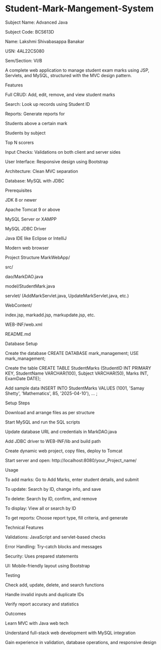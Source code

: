 # Student-Mark-Mangement-System

Subject Name: Advanced Java

Subject Code: BCS613D

Name: Lakshmi Shivabasappa Banakar

USN: 4AL22CS080

Sem/Section: VI/B


A complete web application to manage student exam marks using JSP, Servlets, and MySQL, structured with the MVC design pattern.

Features

Full CRUD: Add, edit, remove, and view student marks

Search: Look up records using Student ID

Reports: Generate reports for

Students above a certain mark

Students by subject

Top N scorers

Input Checks: Validations on both client and server sides

User Interface: Responsive design using Bootstrap

Architecture: Clean MVC separation

Database: MySQL with JDBC

Prerequisites

JDK 8 or newer

Apache Tomcat 9 or above

MySQL Server or XAMPP

MySQL JDBC Driver

Java IDE like Eclipse or IntelliJ

Modern web browser

Project Structure
MarkWebApp/

src/

dao/MarkDAO.java

model/StudentMark.java

servlet/ (AddMarkServlet.java, UpdateMarkServlet.java, etc.)

WebContent/

index.jsp, markadd.jsp, markupdate.jsp, etc.

WEB-INF/web.xml

README.md

Database Setup

Create the database
CREATE DATABASE mark_management;
USE mark_management;

Create the table
CREATE TABLE StudentMarks (StudentID INT PRIMARY KEY, StudentName VARCHAR(100), Subject VARCHAR(50), Marks INT, ExamDate DATE);

Add sample data
INSERT INTO StudentMarks VALUES (1001, 'Samay Shetty', 'Mathematics', 85, '2025-04-10'), ... ;

Setup Steps

Download and arrange files as per structure

Start MySQL and run the SQL scripts

Update database URL and credentials in MarkDAO.java

Add JDBC driver to WEB-INF/lib and build path

Create dynamic web project, copy files, deploy to Tomcat

Start server and open: http://localhost:8080/your_Project_name/

Usage

To add marks: Go to Add Marks, enter student details, and submit

To update: Search by ID, change info, and save

To delete: Search by ID, confirm, and remove

To display: View all or search by ID

To get reports: Choose report type, fill criteria, and generate

Technical Features

Validations: JavaScript and servlet-based checks

Error Handling: Try-catch blocks and messages

Security: Uses prepared statements

UI: Mobile-friendly layout using Bootstrap

Testing

Check add, update, delete, and search functions

Handle invalid inputs and duplicate IDs

Verify report accuracy and statistics

Outcomes

Learn MVC with Java web tech

Understand full-stack web development with MySQL integration

Gain experience in validation, database operations, and responsive design
